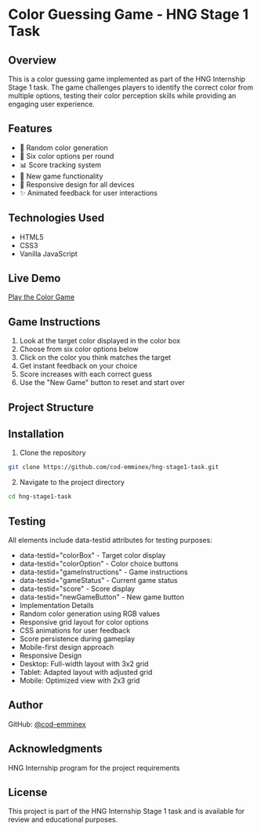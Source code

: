 # Color Guessing Game - HNG Stage 1 Task

## Overview
This is a color guessing game implemented as part of the HNG Internship Stage 1 task. The game challenges players to identify the correct color from multiple options, testing their color perception skills while providing an engaging user experience.

## Features
- 🎨 Random color generation
- 🎯 Six color options per round
- 📊 Score tracking system
- 🔄 New game functionality
- 📱 Responsive design for all devices
- ✨ Animated feedback for user interactions

## Technologies Used
- HTML5
- CSS3
- Vanilla JavaScript

## Live Demo
[Play the Color Game](https://hng-fe-stage-1.vercel.app/)

## Game Instructions
1. Look at the target color displayed in the color box
2. Choose from six color options below
3. Click on the color you think matches the target
4. Get instant feedback on your choice
5. Score increases with each correct guess
6. Use the "New Game" button to reset and start over

## Project Structure

## Installation
1. Clone the repository
```bash
git clone https://github.com/cod-emminex/hng-stage1-task.git
```
2. Navigate to the project directory
```bash
cd hng-stage1-task
```

## Testing
All elements include data-testid attributes for testing purposes:

- data-testid="colorBox" - Target color display
- data-testid="colorOption" - Color choice buttons
- data-testid="gameInstructions" - Game instructions
- data-testid="gameStatus" - Current game status
- data-testid="score" - Score display
- data-testid="newGameButton" - New game button
- Implementation Details
- Random color generation using RGB values
- Responsive grid layout for color options
- CSS animations for user feedback
- Score persistence during gameplay
- Mobile-first design approach
- Responsive Design
- Desktop: Full-width layout with 3x2 grid
- Tablet: Adapted layout with adjusted grid
- Mobile: Optimized view with 2x3 grid

## Author
GitHub: [@cod-emminex](https://github.com/cod-emminex)

## Acknowledgments
HNG Internship program for the project requirements

## License
This project is part of the HNG Internship Stage 1 task and is available for review and educational purposes.


